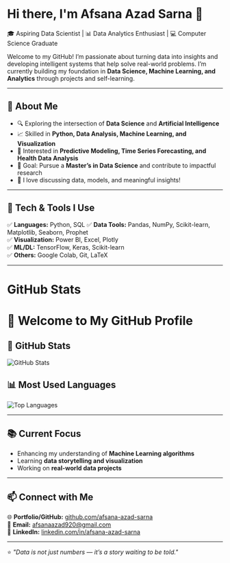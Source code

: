 # Hi there, I'm Afsana Azad Sarna 👋  
🎓 Aspiring Data Scientist | 📊 Data Analytics Enthusiast | 💻 Computer Science Graduate  

Welcome to my GitHub! I’m passionate about turning data into insights and developing intelligent systems that help solve real-world problems. I’m currently building my foundation in **Data Science, Machine Learning, and Analytics** through projects and self-learning.

---

## 🌟 About Me
- 🔍 Exploring the intersection of **Data Science** and **Artificial Intelligence**  
- 📈 Skilled in **Python, Data Analysis, Machine Learning, and Visualization**  
- 🧮 Interested in **Predictive Modeling, Time Series Forecasting, and Health Data Analysis**  
- 🎯 Goal: Pursue a **Master’s in Data Science** and contribute to impactful research  
- 💬 I love discussing data, models, and meaningful insights!  

---

## 🧩 Tech & Tools I Use
✅ **Languages:** Python, SQL
✅ **Data Tools:** Pandas, NumPy, Scikit-learn, Matplotlib, Seaborn, Prophet  
✅ **Visualization:** Power BI, Excel, Plotly  
✅ **ML/DL:** TensorFlow, Keras, Scikit-learn  
✅ **Others:** Google Colab, Git, LaTeX  

---
# GitHub Stats

# 👋 Welcome to My GitHub Profile

## 🚀 GitHub Stats

![GitHub Stats](https://github-readme-stats.vercel.app/api?username=afsana-azad-sarna&show_icons=true&hide_title=true&theme=radical)

## 📊 Most Used Languages

![Top Languages](https://github-readme-stats.vercel.app/api/top-langs/?username=afsana-azad-sarna&langs_count=5&layout=compact)

---

## 📚 Current Focus
- Enhancing my understanding of **Machine Learning algorithms**
- Learning **data storytelling and visualization**
- Working on **real-world data projects**

---

## 📫 Connect with Me
🌐 **Portfolio/GitHub:** [github.com/afsana-azad-sarna](https://github.com/afsana-azad-sarna)  
📧 **Email:** afsanaazad920@gmail.com  
💼 **LinkedIn:** [linkedin.com/in/afsana-azad-sarna](https://linkedin.com/in/afsana-azad-sarna)

---

⭐ *"Data is not just numbers — it’s a story waiting to be told."*  

